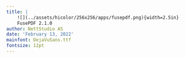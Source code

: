 ```yaml
---
title: |
    ![](../assets/hicolor/256x256/apps/fusepdf.png){width=2.5in}  
    FusePDF 2.1.0
author: NettStudio AS
date: 'February 13, 2022'
mainfont: DejaVuSans.ttf
fontsize: 12pt
---
```

